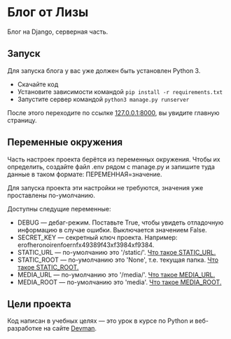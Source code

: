 # Блог от Лизы

Блог на Django, серверная часть.

## Запуск

Для запуска блога у вас уже должен быть установлен Python 3.

- Скачайте код
- Установите зависимости командой `pip install -r requirements.txt`
- Запустите сервер командой `python3 manage.py runserver`

После этого переходите по ссылке [127.0.0.1:8000](http://127.0.0.1:8000), вы увидите главную страницу.

## Переменные окружения

Часть настроек проекта берётся из переменных окружения. Чтобы их определить, создайте файл .env рядом с manage.py и запишите туда данные в таком формате: ПЕРЕМЕННАЯ=значение.

Для запуска проекта эти настройки не требуются, значения уже проставлены по-умолчанию.

Доступны следущие переменные:

* DEBUG — дебаг-режим. Поставьте True, чтобы увидеть отладочную информацию в случае ошибки. Выключается значением False.
* SECRET_KEY — секретный ключ проекта. Например: erofheronoirenfoernfx49389f43xf3984xf9384.
* STATIC_URL — по-умолчанию это '/static/'. [Что такое STATIC_URL.](https://docs.djangoproject.com/en/3.0/ref/settings/#std:setting-STATIC_URL)
* STATIC_ROOT — по-умолчанию это 'None', т.е. текущая папка. [Что такое STATIC_ROOT.](https://docs.djangoproject.com/en/3.0/ref/settings/#std:setting-STATIC_ROOT)
* MEDIA_URL — по-умолчанию это '/media/'. [Что такое MEDIA_URL.](https://docs.djangoproject.com/en/3.0/ref/settings/#std:setting-MEDIA_URL)
* MEDIA_ROOT — по-умолчанию это 'media'. [Что такое MEDIA_ROOT.](https://docs.djangoproject.com/en/3.0/ref/settings/#std:setting-MEDIA_ROOT)

## Цели проекта

Код написан в учебных целях — это урок в курсе по Python и веб-разработке на сайте [Devman](https://dvmn.org).
